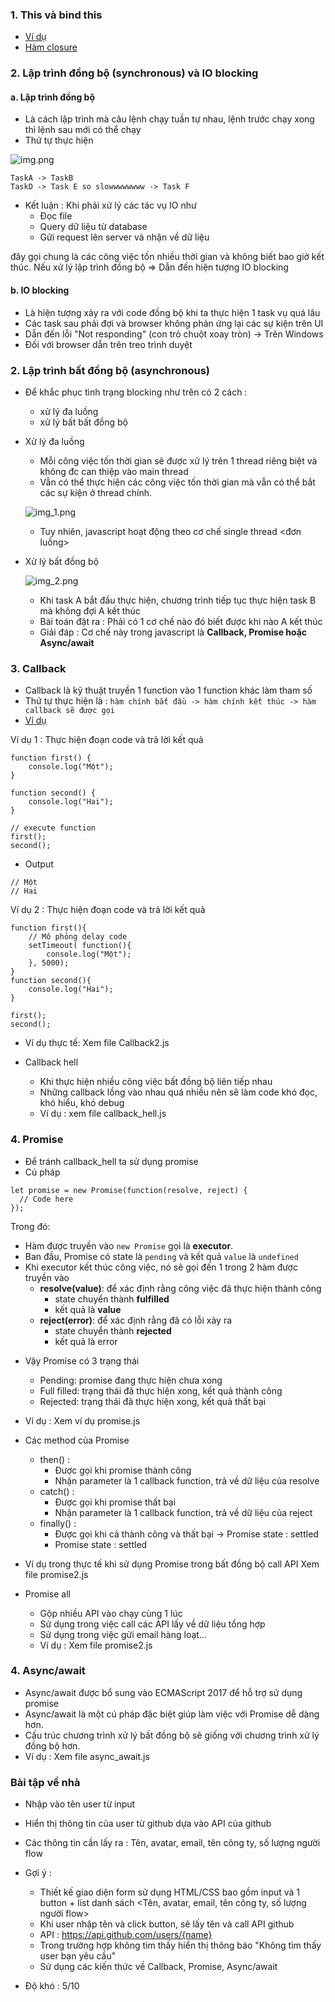 ### 1. This và bind this

- [Ví dụ](https://freetuts.net/hieu-hon-ve-ham-bind-trong-javascript-785.html)
- [Hàm closure](https://freetuts.net/closure-trong-javascript-758.html)
### 2. Lập trình đồng bộ (synchronous) và IO blocking

#### a. Lập trình đồng bộ

- Là cách lập trình mà câu lệnh chạy tuần tự nhau, lệnh trước chạy xong thì lệnh sau mới có thể chạy
- Thứ tự thực hiện

![img.png](img.png)

```angular2html
TaskA -> TaskB
TaskD -> Task E so slowwwwwwww -> Task F
```

- Kết luận : Khi phải xử lý các tác vụ IO như
    + Đọc file
    + Query dữ liệu từ database
    + Gửi request lên server và nhận về dữ liệu

đây gọi chung là các công việc tốn nhiều thời gian và không biết bao giờ kết thúc.
Nếu xử lý lập trình đồng bộ => Dẫn đến hiện tượng IO blocking

#### b. IO blocking

- Là hiện tượng xảy ra với code đồng bộ khi ta thực hiện 1 task vụ quá lâu
- Các task sau phải đợi và browser không phản ứng lại các sự kiện trên UI
- Dẫn đến lỗi "Not responding" (con trỏ chuột xoay tròn) -> Trên Windows
- Đối với browser dẫn trên treo trình duyệt

### 2. Lập trình bất đồng bộ (asynchronous)

- Để khắc phục tình trạng blocking như trên có 2 cách :
    + xử lý đa luồng <multiple thread>
    + xử lý bất bất đồng bộ  <synchronous>
- Xử lý đa luồng
    + Mỗi công việc tốn thời gian sẽ được xử lý trên 1 thread riêng biệt và không đc can thiệp vào main thread
    + Vẫn có thể thực hiện các công việc tốn thời gian mà vẫn có thể bắt các sự kiện ở thread chính.

  ![img_1.png](img_1.png)

    + Tuy nhiên, javascript hoạt động theo cơ chế single thread <đơn luồng>

- Xử lý bất đồng bộ

  ![img_2.png](img_2.png)
    + Khi task A bắt đầu thực hiện, chương trình tiếp tục thực hiện task B mà không đợi A kết thúc
    + Bài toán đặt ra : Phải có 1 cơ chế nào đó biết được khi nào A kết thúc
    + Giải đáp : Cơ chế này trong javascript là <b>Callback, Promise hoặc Async/await</b>

### 3. Callback

- Callback là kỹ thuật truyền 1 function vào 1 function khác làm tham số
- Thứ tự thực hiện là : `hàm chính bắt đầu -> hàm chính kết thúc -> hàm callback sẽ được gọi`
- [Ví dụ](https://www.w3schools.com/js/js_callback.asp)

Ví dụ 1 : Thực hiện đoạn code và trả lời kết quả
```angular2svg
function first() {
    console.log("Một");
}

function second() {
    console.log("Hai");
}

// execute function
first();
second();
```

- Output

```angular2svg
// Một
// Hai
```

Ví dụ 2 : Thực hiện đoạn code và trả lời kết quả

```angular2svg
function first(){
    // Mô phỏng delay code
    setTimeout( function(){
        console.log("Một");
    }, 5000);
}
function second(){
    console.log("Hai");
}

first();
second();
```

- Ví dụ thực tế: Xem file Callback2.js

- Callback hell
    + Khi thực hiện nhiều công việc bất đồng bộ liên tiếp nhau
    + Những callback lồng vào nhau quá nhiều nên sẽ làm code khó đọc, khó hiểu, khó debug
    + Ví dụ : xem file callback_hell.js

### 4. Promise

- Để tránh callback_hell ta sử dụng promise
- Cú pháp

```angular2svg
let promise = new Promise(function(resolve, reject) {
  // Code here
});
```

Trong đó:
+ Hàm được truyền vào `new Promise` gọi là <b>executor</b>.
+ Ban đầu, Promise có state là `pending` và kết quả `value` là `undefined`
+ Khi executor kết thúc công việc, nó sẽ gọi đến 1 trong 2 hàm được truyền vào
    + <b>resolve(value)</b>: để xác định rằng công việc đã thực hiện thành công
        + state chuyển thành <b>fulfilled</b>
        + kết quả là <b>value</b>
    + <b>reject(error)</b>: để xác định rằng đã có lỗi xảy ra
        + state chuyển thành <b>rejected</b>
        + kết quả là error

- Vậy Promise có 3 trạng thái
    + Pending: promise đang thực hiện chưa xong
    + Full filled: trạng thái đã thực hiện xong, kết quả thành công
    + Rejected: trạng thái đã thực hiện xong, kết quả thất bại

- Ví dụ : Xem ví dụ promise.js

- Các method của Promise
    + then() :
        + Được gọi khi promise thành công
        + Nhận parameter là 1 callback function, trả về dữ liệu của resolve
    + catch() :
        + Được gọi khi promise thất bại
        + Nhận parameter là 1 callback function, trả về dữ liệu của reject
    + finally() :
        + Được gọi khi cả thành công và thất bại -> Promise state : settled
        + Promise state : settled

- Ví dụ trong thực tế khi sử dụng Promise trong bất đồng bộ call API
  Xem file promise2.js

- Promise all
    + Gộp nhiều API vào chạy cùng 1 lúc
    + Sử dụng trong việc call các API lấy về dữ liệu tổng hợp
    + Sử dụng trong việc gửi email hàng loạt...
    + Ví dụ : Xem file promise2.js

### 4. Async/await

- Async/await được bổ sung vào ECMAScript 2017 để hỗ trợ sử dụng promise
- Async/await là một cú pháp đặc biệt giúp làm việc với Promise dễ dàng hơn.
- Cấu trúc chương trình xử lý bất đồng bộ sẽ giống với chương trình xử lý đồng bộ hơn.
- Ví dụ : Xem file async_await.js

### Bài tập về nhà

- Nhập vào tên user từ input
- Hiển thị thông tin của user từ github dựa vào API của github
- Các thông tin cần lấy ra : Tên, avatar, email, tên công ty, số lượng người flow
- Gợi ý :
    + Thiết kế giao diện form sử dụng HTML/CSS bao gồm input và 1 button + list danh sách <Tên, avatar, email, tên công ty, số lượng người flow>
    + Khi user nhập tên và click button, sẽ lấy tên và call API github
    + API : https://api.github.com/users/{name}
    + Trong trường hợp không tìm thấy hiển thị thông báo "Không tìm thấy user bạn yêu cầu"
    + Sử dụng các kiến thức về Callback, Promise, Async/await

- Độ khó : 5/10